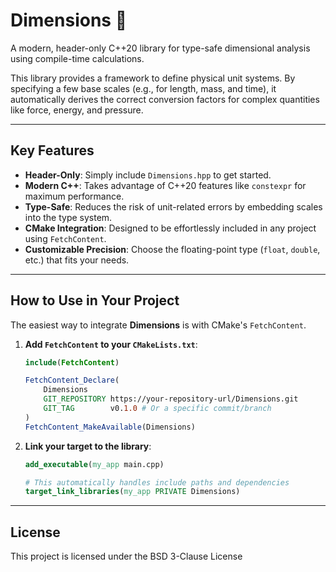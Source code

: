 # Dimensions 📐

A modern, header-only C++20 library for type-safe dimensional analysis using compile-time calculations.

This library provides a framework to define physical unit systems. By specifying a few base scales (e.g., for length, mass, and time), it automatically derives the correct conversion factors for complex quantities like force, energy, and pressure.

---

## Key Features

-   **Header-Only**: Simply include `Dimensions.hpp` to get started.
-   **Modern C++**: Takes advantage of C++20 features like `constexpr` for maximum performance.
-   **Type-Safe**: Reduces the risk of unit-related errors by embedding scales into the type system.
-   **CMake Integration**: Designed to be effortlessly included in any project using `FetchContent`.
-   **Customizable Precision**: Choose the floating-point type (`float`, `double`, etc.) that fits your needs.

---

## How to Use in Your Project

The easiest way to integrate **Dimensions** is with CMake's `FetchContent`.

1.  **Add `FetchContent` to your `CMakeLists.txt`**:

    ```cmake
    include(FetchContent)

    FetchContent_Declare(
        Dimensions
        GIT_REPOSITORY https://your-repository-url/Dimensions.git
        GIT_TAG        v0.1.0 # Or a specific commit/branch
    )
    FetchContent_MakeAvailable(Dimensions)
    ```

2.  **Link your target to the library**:

    ```cmake
    add_executable(my_app main.cpp)

    # This automatically handles include paths and dependencies
    target_link_libraries(my_app PRIVATE Dimensions)
    ```

---

## License

This project is licensed under the BSD 3-Clause License
